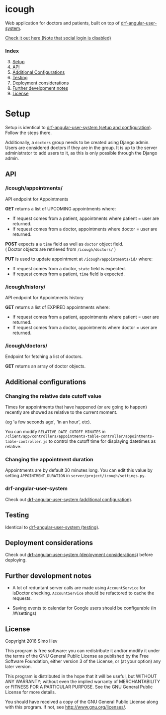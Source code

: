 # icough
Web application for doctors and patients, built on top of [drf-angular-user-system](https://github.com/si3792/drf-angular-user-system).

[Check it out here (Note that social login is disabled)](http://simoiliev.me/icough.html) 

### Index

3. [Setup](#setup)
2. [API](#api)
4. [Additional Configurations](#additional-configurations)
5. [Testing](#testing)
6. [Deployment considerations](#deployment-considerations)
7. [Further development notes](#further-development-notes)
8. [License](#license)


# Setup

Setup is identical to [drf-angular-user-system (setup and configuration)](https://github.com/si3792/drf-angular-user-system#setup-and-configuration).
Follow the steps there.  

Additionally, a `doctors` group needs to be created using Django admin.
Users are considered doctors if they are in the group. It is up to the server administrator to add
users to it, as this is only possible through the Django admin.

## API

### /icough/appointments/

API endpoint for Appointments

**GET** returns a list of UPCOMING appointments where:  
- If request comes from a patient, appointments where patient = user are returned.  
- If request comes from a doctor, appointments where doctor = user are returned.  

**POST** expects a a `time` field as well as `doctor` object field.  
( Doctor objects are retrieved from `/icough/doctors/` )

**PUT** is used to update appointment at `/icough/appointments/id/`  where:  
- If request comes from a doctor, `state` field is expected.  
- If request comes from a patient, `time` field is expected.

### /icough/history/

API endpoint for Appointments history

**GET** returns a list of EXPIRED appointments where:  
- If request comes from a patient, appointments where patient = user are returned.  
- If request comes from a doctor, appointments where doctor = user are returned.


### /icough/doctors/

Endpoint for fetching a list of doctors.  

**GET** returns an array of doctor objects.

## Additional configurations

### Changing the relative date cutoff value
Times for appointments that have happened (or are going to happen)
recently are showed as relative to the current moment.

 (eg 'a few seconds ago', 'in an hour', etc).

 You can modify `RELATIVE_DATE_CUTOFF_MINUTES` in `/client/app/controllers/appointments-table-controller/appointments-table-controller.js`
 to control the cutoff time for displaying datetimes as relative.
 
### Changing the appointment duration

Appointments are by default 30 minutes long. You can edit this value by setting `APPOINTMENT_DURATION`
in `server/project/icough/settings.py`.

### drf-angular-user-system

 Check out [drf-angular-user-system (additional configuration)](https://github.com/si3792/drf-angular-user-system#additional-configurations).

## Testing

Identical to [drf-angular-user-system (testing)](https://github.com/si3792/drf-angular-user-system#testing).

## Deployment considerations

Check out [drf-angular-user-system (deployment considerations)](https://github.com/si3792/drf-angular-user-system#deployment-considerations)
before deploying.

## Further development notes

- A lot of reduntant server calls are made using `AccountService`
for isDoctor checking. `AccountService` should be refactored to cache the requests.

- Saving events to calendar for Google users should be configurable (in /#/settings)

## License

Copyright 2016 Simo Iliev

This program is free software: you can redistribute it and/or modify it under the terms of the GNU General Public License as published by the Free Software Foundation, either version 3 of the License, or (at your option) any later version.

This program is distributed in the hope that it will be useful, but WITHOUT ANY WARRANTY; without even the implied warranty of MERCHANTABILITY or FITNESS FOR A PARTICULAR PURPOSE. See the GNU General Public License for more details.

You should have received a copy of the GNU General Public License along with this program. If not, see <http://www.gnu.org/licenses/>.
